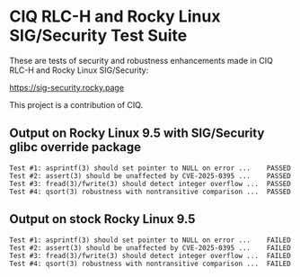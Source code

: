 # CIQ RLC-H and Rocky Linux SIG/Security Test Suite

These are tests of security and robustness enhancements made in CIQ RLC-H
and Rocky Linux SIG/Security:

https://sig-security.rocky.page

This project is a contribution of CIQ.

## Output on Rocky Linux 9.5 with SIG/Security glibc override package

```
Test #1: asprintf(3) should set pointer to NULL on error ...	PASSED
Test #2: assert(3) should be unaffected by CVE-2025-0395 ...	PASSED
Test #3: fread(3)/fwrite(3) should detect integer overflow ...	PASSED
Test #4: qsort(3) robustness with nontransitive comparison ...	PASSED
```

## Output on stock Rocky Linux 9.5

```
Test #1: asprintf(3) should set pointer to NULL on error ...	FAILED
Test #2: assert(3) should be unaffected by CVE-2025-0395 ...	FAILED
Test #3: fread(3)/fwrite(3) should detect integer overflow ...	FAILED
Test #4: qsort(3) robustness with nontransitive comparison ...	FAILED
```
